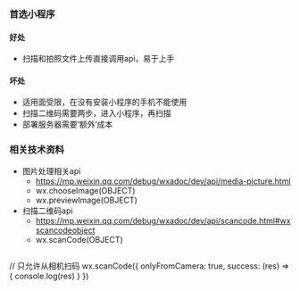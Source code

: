 ### 首选小程序
#### 好处
- 扫描和拍照文件上传直接调用api，易于上手
#### 坏处
- 适用面受限，在没有安装小程序的手机不能使用
- 扫描二维码需要两步，进入小程序，再扫描
-  部署服务器需要‘额外’成本
### 相关技术资料
- 图片处理相关api 
    - https://mp.weixin.qq.com/debug/wxadoc/dev/api/media-picture.html  
    - wx.chooseImage(OBJECT)
    - wx.previewImage(OBJECT)
- 扫描二维码api 
     - https://mp.weixin.qq.com/debug/wxadoc/dev/api/scancode.html#wxscancodeobject 
     - wx.scanCode(OBJECT)
     ```
// 只允许从相机扫码
wx.scanCode({
  onlyFromCamera: true,
  success: (res) => {
    console.log(res)
  }
})
```